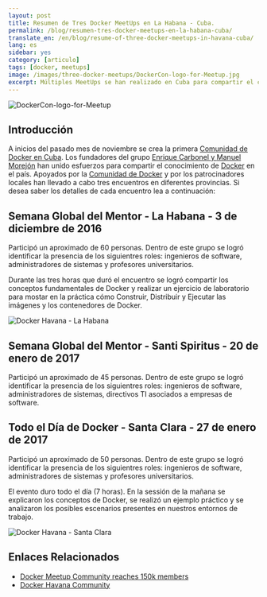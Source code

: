 ```yaml
---
layout: post
title: Resumen de Tres Docker MeetUps en La Habana - Cuba.
permalink: /blog/resumen-tres-docker-meetups-en-la-habana-cuba/
translate_en: /en/blog/resume-of-three-docker-meetups-in-havana-cuba/
lang: es
sidebar: yes
category: [articulo]
tags: [docker, meetups]
image: /images/three-docker-meetups/DockerCon-logo-for-Meetup.jpg
excerpt: Múltiples MeetUps se han realizado en Cuba para compartir el conocimiento hacerca de Docker. Socializar la información entre los amantes de Docker es el principal objetivo.
---
```


<img src="{{ site.baseurl }}/images/three-docker-meetups/DockerCon-logo-for-Meetup.jpg" title="DockerCon-logo-for-Meetup" name="DockerCon-logo-for-Meetup" />

## Introducción

A inicios del pasado mes de noviembre se crea la primera <a href="https://www.meetup.com/Docker-Havana/" target="_blank">Comunidad de Docker en Cuba</a>. Los fundadores del grupo <a href="https://twitter.com/kikicarbonell" target="_blank">Enrique Carbonel y <a href="https://twitter.com/morejon85" target="_blank">Manuel Morejón</a> han unido esfuerzos para compartir el conocimiento de <a href="https://www.docker.com/" target="_blank">Docker</a> en el país. Apoyados por la <a target="_blank" href="https://www.docker.com/docker-community">Comunidad de Docker</a> y por los patrocinadores locales han llevado a cabo tres encuentros en diferentes provincias. Si desea saber los detalles de cada encuentro lea a continuación:

## Semana Global del Mentor - La Habana - 3 de diciembre de 2016

Participó un aproximado de 60 personas. Dentro de este grupo se logró identificar la presencia de los siguientres roles: ingenieros de software, administradores de sistemas y profesores universitarios.

Durante las tres horas que duró el encuentro se logró compartir los conceptos fundamentales de Docker y realizar un ejercicio de laboratorio para mostar en la práctica cómo Construir, Distribuir y Ejecutar las imágenes y los contenedores de Docker.

<img src="{{ site.baseurl }}/images/three-docker-meetups/docker-havana.jpg" title="Docker Havana - La Habana" name="Docker Havana - La Habana" />

## Semana Global del Mentor - Santi Spiritus - 20 de enero de 2017

Participó un aproximado de 45 personas. Dentro de este grupo se logró identificar la presencia de los siguientres roles: ingenieros de software, administradores de sistemas, directivos TI asociados a empresas de software.

## Todo el Día de Docker - Santa Clara - 27 de enero de 2017

Participó un aproximado de 50 personas. Dentro de este grupo se logró identificar la presencia de los siguientres roles: ingenieros de software, administradores de sistemas y profesores universitarios.

El evento duro todo el día (7 horas). En la sessión de la mañana se explicaron los conceptos de Docker, se realizó un ejemplo práctico y se analizaron los posibles escenarios presentes en nuestros entornos de trabajo.

<img src="{{ site.baseurl }}/images/three-docker-meetups/docker-santa-clara.jpg" title="Docker Havana - Santa Clara" name="Docker Havana - Santa Clara" />

## Enlaces Relacionados

* [Docker Meetup Community reaches 150k members](https://blog.docker.com/2017/01/docker-meetup-community-reaches-150k-members/)
* [Docker Havana Community](https://www.meetup.com/Docker-Havana)
